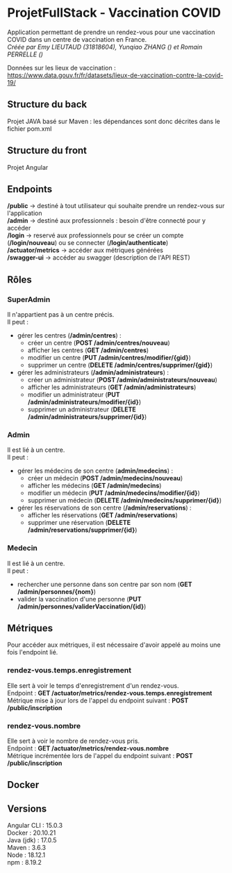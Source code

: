 # ProjetFullStack - Vaccination COVID
Application permettant de prendre un rendez-vous pour une vaccination COVID dans un centre de vaccination en France. <br>
*Créée par Emy LIEUTAUD (31818604), Yunqiao ZHANG () et Romain PERRELLE ()*

Données sur les lieux de vaccination : https://www.data.gouv.fr/fr/datasets/lieux-de-vaccination-contre-la-covid-19/

## Structure du back
Projet JAVA basé sur Maven : les dépendances sont donc décrites dans le fichier pom.xml

## Structure du front
Projet Angular

## Endpoints
**/public** -> destiné à tout utilisateur qui souhaite prendre un rendez-vous sur l'application<br>
**/admin** -> destiné aux professionnels : besoin d'être connecté pour y accéder<br>
**/login** -> reservé aux professionnels pour se créer un compte (**/login/nouveau**) ou se connecter (**/login/authenticate**)<br>
**/actuator/metrics** -> accéder aux métriques générées<br>
**/swagger-ui** -> accéder au swagger (description de l'API REST)

## Rôles

### SuperAdmin
Il n'appartient pas à un centre précis. <br>
Il peut :
- gérer les centres (**/admin/centres**) : 
  - créer un centre (**POST /admin/centres/nouveau**)
  - afficher les centres (**GET /admin/centres**)
  - modifier un centre (**PUT /admin/centres/modifier/{gid}**)
  - supprimer un centre (**DELETE /admin/centres/supprimer/{gid}**)
- gérer les administrateurs (**/admin/administrateurs**) : 
  - créer un administrateur (**POST /admin/administrateurs/nouveau**)
  - afficher les administrateurs (**GET /admin/administrateurs**)
  - modifier un administrateur (**PUT /admin/administrateurs/modifier/{id}**)
  - supprimer un administrateur (**DELETE /admin/administrateurs/supprimer/{id}**)
  
### Admin
Il est lié à un centre.<br>
Il peut : 
- gérer les médecins de son centre (**admin/medecins**) : 
  - créer un médecin (**POST /admin/medecins/nouveau**)
  - afficher les médecins (**GET /admin/medecins**)
  - modifier un médecin (**PUT /admin/medecins/modifier/{id}**)
  - supprimer un médecin (**DELETE /admin/medecins/supprimer/{id}**)
- gérer les réservations de son centre (**/admin/reservations**) : 
  - afficher les réservations (**GET /admin/reservations**)
  - supprimer une réservation (**DELETE /admin/reservations/supprimer/{id}**)

### Medecin
Il est lié à un centre.<br>
Il peut :
- rechercher une personne dans son centre par son nom (**GET /admin/personnes/{nom}**)
- valider la vaccination d'une personne (**PUT /admin/personnes/validerVaccination/{id}**)

## Métriques
Pour accéder aux métriques, il est nécessaire d'avoir appelé au moins une fois l'endpoint lié. 

### rendez-vous.temps.enregistrement
Elle sert à voir le temps d'enregistrement d'un rendez-vous. <br>
Endpoint : **GET /actuator/metrics/rendez-vous.temps.enregistrement**<br>
Métrique mise à jour lors de l'appel du endpoint suivant : **POST /public/inscription**

### rendez-vous.nombre
Elle sert à voir le nombre de rendez-vous pris. <br>
Endpoint : **GET /actuator/metrics/rendez-vous.nombre**<br>
Métrique incrémentée lors de l'appel du endpoint suivant : **POST /public/inscription**

## Docker

## Versions
Angular CLI : 15.0.3<br>
Docker : 20.10.21<br>
Java (jdk) : 17.0.5<br>
Maven : 3.6.3<br>
Node : 18.12.1<br>
npm : 8.19.2<br>
